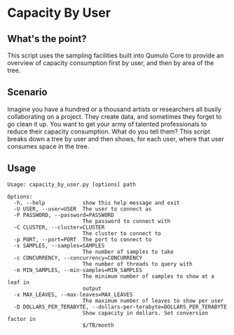 # Capacity By User
## What's the point?
This script uses the sampling facilities built into Qumulo Core to provide an overview of capacity consumption first by user, and then by area of the tree.

## Scenario
Imagine you have a hundred or a thousand artists or researchers all busily collaborating on a project. They create data, and sometimes they forget to go clean it up. You want to get your army of talented professionals to reduce their capacity consumption. What do you tell them? This script breaks down a tree by user and then shows, for each user, where that user consumes space in the tree.

## Usage
```
Usage: capacity_by_user.py [options] path

Options:
  -h, --help            show this help message and exit
  -U USER, --user=USER  The user to connect as
  -P PASSWORD, --password=PASSWORD
                        The password to connect with
  -C CLUSTER, --cluster=CLUSTER
                        The cluster to connect to
  -p PORT, --port=PORT  The port to connect to
  -s SAMPLES, --samples=SAMPLES
                        The number of samples to take
  -c CONCURRENCY, --concurrency=CONCURRENCY
                        The number of threads to query with
  -m MIN_SAMPLES, --min-samples=MIN_SAMPLES
                        The minimum number of samples to show at a leaf in
                        output
  -x MAX_LEAVES, --max-leaves=MAX_LEAVES
                        The maximum number of leaves to show per user
  -D DOLLARS_PER_TERABYTE, --dollars-per-terabyte=DOLLARS_PER_TERABYTE
                        Show capacity in dollars. Set conversion factor in
                        $/TB/month
```

